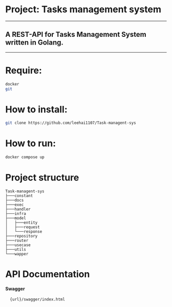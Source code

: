 # Project: Tasks management system
----
## A REST-API for Tasks Management System written in Golang.
----
# Require:
```bash
docker
git 
```

# How to install:
```bash
git clone https://github.com/leehai1107/Task-managent-sys
```
# How to run:
```bash
docker compose up
```

# Project structure
```
Task-managent-sys
├───constant 
├───docs
├───exec
├───handler
├───infra
├───model
│   ├───entity
│   ├───request
│   └───response
├───repository
├───router
├───usecase
├───utils
└───wapper

```

# API Documentation

#### Swagger

```bash
  {url}/swagger/index.html
```




